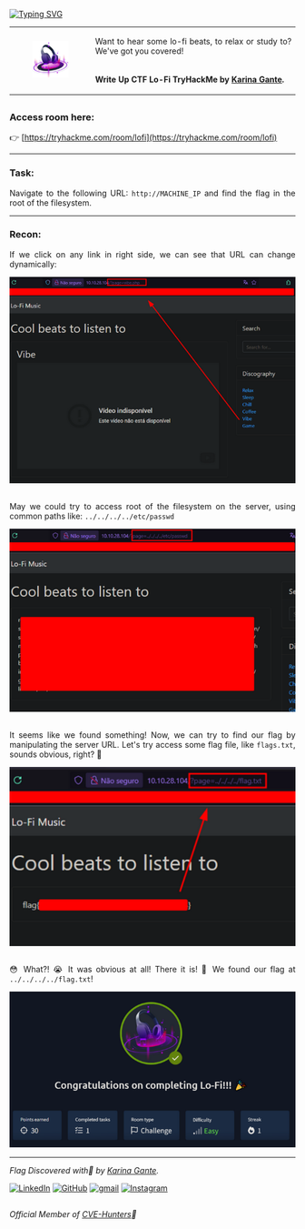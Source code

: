 <a href="https://git.io/typing-svg"><img src="https://readme-typing-svg.demolab.com?font=Fira+Code&duration=10000&pause=1000&color=AA07FF&width=435&lines=TryHackMe+-+Lo-Fi" alt="Typing SVG" /></a> 

<div align="center">

<table style="width:100%; table-layout:fixed;">
  <tr>
    <td rowspan="2" style="width:20%; text-align:center;">
      <img src="./images/icon.png" alt="Descrição da imagem" style="max-width:50%; height:auto;" />
    </td>
    <td style="width:50%;"><p align="justify">Want to hear some lo-fi beats, to relax or study to? We've got you covered!</p></td>
  </tr>
  <tr>
    <td><p><strong><p align="justify">Write Up CTF Lo-Fi TryHackMe by <a href="https://karinagante.github.io/" target="_blank" rel="noopener noreferrer">Karina Gante</a>.</strong></p>
</td>
  </tr>
</table>

</div> 

##

### Access room here:

👉 [https://tryhackme.com/room/lofi](https://tryhackme.com/room/lofi)

----

### Task: 
<p align="justify">Navigate to the following URL: <code>http://MACHINE_IP</code> and find the flag in the root of the filesystem.</p>

----

### Recon:
<p align="justify">If we click on any link in right side, we can see that URL can change dynamically:</p>

![Pages](./images/pages.png)

##

<p align="justify"> May we could try to access root of the filesystem on the server, using common paths like: <code>../../../../etc/passwd</code></p>

![Passwd](./images/passwd.png)

##

<p align="justify"> It seems like we found something! Now, we can try to find our flag by manipulating the server URL. Let's try access some flag file, like <code>flags.txt</code>, sounds obvious, right? 🤨</p>

![Flag](./images/flag.png)

##

<p align="justify"> 😳 What?! 😭 It was obvious at all! There it is! 🥳 We found our flag at <code>../../../../flag.txt</code>!</p>

![Done](./images/done.png)

----

*Flag Discovered with💜 by [Karina Gante](https://karinagante.github.io/).* 

[![LinkedIn](https://skillicons.dev/icons?i=linkedin&theme=dark)](https://www.linkedin.com/in/karina-gante/)
[![GitHub](https://skillicons.dev/icons?i=github&theme=dark)](https://www.github.com/KarinaGante/)
[![gmail](https://skillicons.dev/icons?i=gmail&theme=dark)](mailto:karina.g@aluno.ifsp.edu.br)
[![Instagram](https://skillicons.dev/icons?i=instagram&theme=dark)](https://www.instagram.com/karinovisk02/)

##

*Official Member of [CVE-Hunters](https://www.cvehunters.com/)🏹*